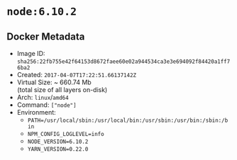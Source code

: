 # `node:6.10.2`

## Docker Metadata

- Image ID: `sha256:22fb755e42f64153d8672faee60e02a944534ca3e3e694092f84420a1ff76ba2`
- Created: `2017-04-07T17:22:51.66137142Z`
- Virtual Size: ~ 660.74 Mb  
  (total size of all layers on-disk)
- Arch: `linux`/`amd64`
- Command: `["node"]`
- Environment:
  - `PATH=/usr/local/sbin:/usr/local/bin:/usr/sbin:/usr/bin:/sbin:/bin`
  - `NPM_CONFIG_LOGLEVEL=info`
  - `NODE_VERSION=6.10.2`
  - `YARN_VERSION=0.22.0`
